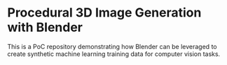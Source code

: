# Procedural 3D Image Generation with Blender
This is a PoC repository demonstrating how Blender can be leveraged to create synthetic machine learning training data for computer vision tasks.
